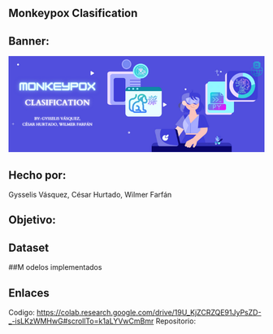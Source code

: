 ## Monkeypox Clasification

## Banner:
![Banner Monkeypox Clasification](https://github.com/Churtado26/Monkeypox_Clasification/blob/main/Banner%20IA.png)

## Hecho por:
Gysselis Vásquez, César Hurtado, Wilmer Farfán

## Objetivo:

## Dataset

##M odelos implementados

## Enlaces
Codigo: https://colab.research.google.com/drive/19U_KjZCRZQE91JyPsZD-_-isLKzWMHwG#scrollTo=k1aLYVwCmBmr
Repositorio: 
